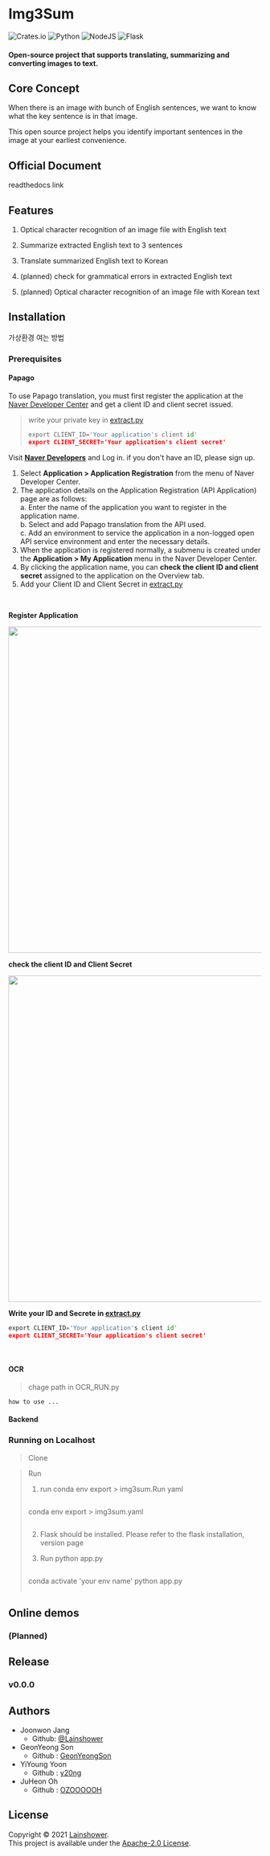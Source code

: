 # Img3Sum

![Crates.io](https://img.shields.io/crates/l/rustc-serialize?style=for-the-badge)
![Python](https://img.shields.io/badge/python-3670A0?style=for-the-badge&logo=python&logoColor=ffdd54) ![NodeJS](https://img.shields.io/badge/node.js-6DA55F?style=for-the-badge&logo=node.js&logoColor=white) ![Flask](https://img.shields.io/badge/flask-%23000.svg?style=for-the-badge&logo=flask&logoColor=white)

#### Open-source project that supports translating, summarizing and converting images to text.

## Core Concept

When there is an image with bunch of English sentences, we want to know what the key sentence is in that image. 

This open source project helps you identify important sentences in the image at your earliest convenience.

## Official Document

readthedocs link

## Features

1. Optical character recognition of an image file with English text

2. Summarize extracted English text to 3 sentences 

3. Translate summarized English text to Korean

4. (planned) check for grammatical errors in extracted English text

5. (planned) Optical character recognition of an image file with Korean text

## Installation

가상환경 여는 방법

### Prerequisites

#### Papago

To use Papago translation, you must first register the application at the [Naver Developer Center]  and get a client ID and client secret issued.
> write your private key in [extract.py](https://github.com/Lainshower/Img3Sum/blob/main/extract.py)
>```python
>export CLIENT_ID='Your application's client id'
>export CLIENT_SECRET='Your application's client secret'
>```



Visit **[Naver Developers]** and Log in. if you don't have an ID, please sign up.

1. Select **Application > Application Registration** from the menu of Naver Developer Center.
2. The application details on the Application Registration (API Application) page are as follows:<br/>
        a. Enter the name of the application you want to register in the application name.<br/>
        b. Select and add Papago translation from the API used.<br/>
        c. Add an environment to service the application in a non-logged open API service environment and enter the necessary details.<br/>
3. When the application is registered normally, a submenu is created under the **Application > My Application** menu in the Naver Developer Center.
4. By clicking the application name, you can **check the client ID and client secret** assigned to the application on the Overview tab.
5. Add your Client ID and Client Secret in [extract.py](https://github.com/Lainshower/Img3Sum/blob/main/extract.py)
<br/>


**Register Application**

<img src="https://developers.naver.com/proxyapi/rawgit/naver/naver-openapi-guide/master/ko/papago-apis/images/papago-nmt-01.png" width="650">

**check the client ID and Client Secret**

<img src="https://developers.naver.com/proxyapi/rawgit/naver/naver-openapi-guide/master/ko/papago-apis/images/papago-nmt-02.png" width="650">

**Write your ID and Secrete in [extract.py](https://github.com/Lainshower/Img3Sum/blob/main/extract.py)**
```python
export CLIENT_ID='Your application's client id'
export CLIENT_SECRET='Your application's client secret'
```
<br/>

[Naver Developers]:https://developers.naver.com/main/
[Naver Developer Center]: https://developers.naver.com/apps/#/wizard/register


#### OCR

> chage path in OCR_RUN.py
```python3
how to use ...
```

#### Backend

### Running on Localhost

> Clone

> Run
>1. run conda env export > img3sum.Run yaml
>>```python3
>conda env export > img3sum.yaml
>>```
>2. Flask should be installed. Please refer to the flask installation, version page 
>>[Flask Installation]: https://flask.palletsprojects.com/en/2.0.x/installation/#python-version
>>[version]: https://flask.palletsprojects.com/en/2.0.x/changes/#
>3. Run python app.py
>>```python3
>conda activate 'your env name'
>python app.py
>>```



## Online demos
### (Planned)

## Release

### v0.0.0

## Authors

- Joonwon Jang
  - Github: [@Lainshower](https://github.com/Lainshower)
- GeonYeong Son
  - Github : [GeonYeongSon](https://github.com/GeonYeongSon?tab=repositories)
- YiYoung Yoon
  - Github : [y20ng](https://github.com/y20ng?tab=repositories)
- JuHeon Oh
  - Github : [OZOOOOOH](https://github.com/OZOOOOOH)

## License

Copyright © 2021 [Lainshower](https://github.com/Lainshower).<br />
This project is available under the [Apache-2.0 License](https://github.com/Lainshower/Img3Sum/blob/main/LICENSE).
